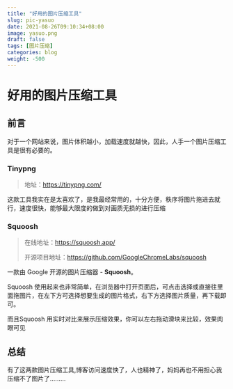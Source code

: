 ```yaml
---
title: "好用的图片压缩工具"
slug: pic-yasuo
date: 2021-08-26T09:10:34+08:00
image: yasuo.png
draft: false
tags: [图片压缩]
categories: blog
weight: -500
---
```


# 好用的图片压缩工具

## 前言

对于一个网站来说，图片体积越小，加载速度就越快，因此，人手一个图片压缩工具是很有必要的。

### **Tinypng**

> 地址：https://tinypng.com/

这款工具我实在是太喜欢了，是我最经常用的，十分方便，秩序将图片拖进去就行，速度很快，能够最大限度的做到对画质无损的进行压缩

### **Squoosh**

> 在线地址：https://squoosh.app/
>
> 开源项目地址：https://github.com/GoogleChromeLabs/squoosh

一款由 Google 开源的图片压缩器 - **Squoosh**。

Squoosh 使用起来也非常简单，在浏览器中打开页面后，可点击选择或直接往里面拖图片，在左下方可选择想要生成的图片格式，右下方选择图片质量，再下载即可。

而且Squoosh 用实时对比来展示压缩效果，你可以左右拖动滑块来比较，效果肉眼可见

## 总结

有了这两款图片压缩工具,博客访问速度快了，人也精神了，妈妈再也不用担心我压缩不了图片了.........

